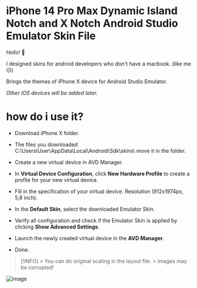 # iPhone 14 Pro Max Dynamic Island Notch and X Notch Android Studio Emulator Skin File
*Hello!*  👋

I designed skins for android developers who don't have a macbook.  (like me 😥)

Brings the themes of iPhone X device for Android Studio Emulator.

*Other IOS devices will be added later.*

# how do i use it?
* Download iPhone X folder.

- The files you downloaded  C:\Users\User\AppData\Local\Android\Sdk\skins\ move it in the folder.

- Create a new virtual device in AVD Manager.

- In **Virtual Device Configuration**, click **New Hardware Profile** to create a profile for your new virtual device.

- Fill in the specification of your virtual device. Resolution (912x1974px, 5,8 inch).

- In the **Default Skin**, select the downloaded Emulator Skin.

- Verify all configuration and check if the Emulator Skin is applied by clicking **Show Advanced Settings**.

- Launch the newly created virtual device in the **AVD Manager**.

- Done.

> [!INFO] > You can do original scaling in the layout file. > Images may be corrupted!

![image](https://user-images.githubusercontent.com/18622792/213952188-8342fafe-b2e0-49a9-af52-b6de023682b2.png)

